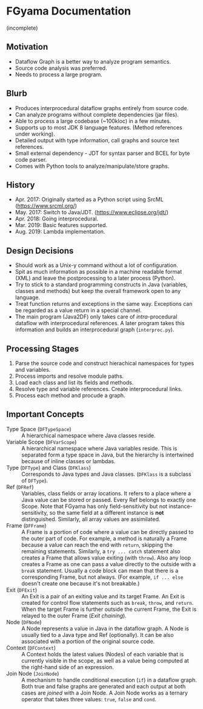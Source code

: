# FGyama Documentation

(incomplete)

## Motivation

 - Dataflow Graph is a better way to analyze program semantics.
 - Source code analysis was preferred.
 - Needs to process a large program.

## Blurb

 - Produces interprocedural dataflow graphs entirely from source code.
 - Can analyze programs without complete dependencies (jar files).
 - Able to process a large codebase (~100kloc) in a few minutes.
 - Supports up to most JDK 8 language features. (Method references under working).
 - Detailed output with type information, call graphs and source text references.
 - Small external dependency - JDT for syntax parser and BCEL for byte code parser.
 - Comes with Python tools to analyze/manipulate/store graphs.

## History

 - Apr. 2017: Originally started as a Python script using SrcML (https://www.srcml.org/)
 - May. 2017: Switch to Java/JDT. (https://www.eclipse.org/jdt/)
 - Apr. 2018: Going interprocedural.
 - Mar. 2019: Basic features supported.
 - Aug. 2019: Lambda implementation.

## Design Decisions

 - Should work as a Unix-y command without a lot of configuration.
 - Spit as much information as possible in a machine readable format (XML) and
   leave the postprocessing to a later process (Python).
 - Try to stick to a standard programming constructs in Java (variables, classes
   and methods) but keep the overall framework open to any language.
 - Treat function returns and exceptions in the same way.
   Exceptions can be regarded as a value return in a special channel.
 - The main program (Java2DF) only takes care of *intra*-procedural dataflow
   with interprocedural references. A later program takes this
   information and builds an interprocedural graph (`interproc.py`).

## Processing Stages

 1. Parse the source code and construct hierachical namespaces for
    types and variables.
 2. Process imports and resolve module paths.
 3. Load each class and list its fields and methods.
 4. Resolve type and variable references. Create interprocedural links.
 5. Process each method and procude a graph.

## Important Concepts

<dl>
<dt> Type Space (<code>DFTypeSpace</code>)
<dd> A hierarchical namespace where Java classes reside.

<dt> Variable Scope (<code>DFVarScope</code>)
<dd> A hierarchical namespace where Java variables reside.
     This is separated form a type space in Java, but the hierarchy is
     intertwined because of inline classes or lambdas.

<dt> Type (<code>DFType</code>) and Class (<code>DFKlass</code>)
<dd> Corresponds to Java types and Java classes.
     (<code>DFKlass</code> is a subclass of <code>DFType</code>).

<dt> Ref (<code>DFRef</code>)
<dd> Variables, class fields or array locations.
     It refers to a place where a Java value can be stored or passed.
     Every Ref belongs to exactly one Scope.
     Note that FGyama has only field-sensitivity but not instance-
     sensitivity, so the same field at a different instance is <strong>not</strong>
     distinguished. Similarly, all array values are assimilated.

<dt> Frame (<code>DFFrame</code>)
<dd> A Frame is a portion of code where a value can be directly passed
     to the outer part of code. For example, a method is naturally a Frame
     because a value can reach the end with <code>return</code>,
     skipping the remaining statements. Similarly, a <code>try ... catch</code>
     statement also creates a Frame that allows value exiting
     (with <code>throw</code>). Also any loop creates a Frame as one can
     pass a value directly to the outside with a <code>break</code> statement.
     Usually a code block can mean that there is a corresponding Frame, but
     not always. (For example, <code>if ... else</code> doesn't create one
     because it's not breakable.)

<dt> Exit (<code>DFExit</code>)
<dd> An Exit is a pair of an exiting value and its target Frame.
     An Exit is created for control flow statements such as
     <code>break</code>, <code>throw</code>, and <code>return</code>.
     When the target Frame is further outside the current Frame,
     the Exit is relayed to the outer Frame (<em>Exit chaining</em>).

<dt> Node (<code>DFNode</code>)
<dd> A Node represents a value in Java in the dataflow graph.
     A Node is usually tied to a Java type and Ref (optionally).
     It can be also associated with a portion of the original source code.

<dt> Context (<code>DFContext</code>)
<dd> A Context holds the latest values (Nodes) of each variable
     that is currently visible in the scope, as well as a value being
     computed at the right-hand side of an expression.

<dt> Join Node (<code>JoinNode</code>)
<dd> A mechanism to handle conditional execution (<code>if</code>) in a
     dataflow graph. Both true and false graphs are generated and each
     output at both cases are <em>joined</em> with a Join Node.
     A Join Node works as a ternary operator that takes three values:
     <code>true</code>, <code>false</code> and <code>cond</code>.

</dl>
